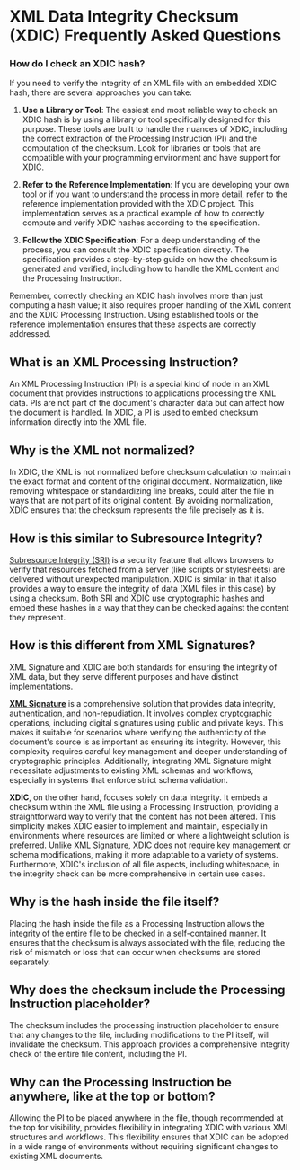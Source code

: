 # XML Data Integrity Checksum (XDIC) Frequently Asked Questions

### How do I check an XDIC hash?

If you need to verify the integrity of an XML file with an embedded XDIC hash, there are several approaches you can take:

1. **Use a Library or Tool**: The easiest and most reliable way to check an XDIC hash is by using a library or tool specifically designed for this purpose. These tools are built to handle the nuances of XDIC, including the correct extraction of the Processing Instruction (PI) and the computation of the checksum. Look for libraries or tools that are compatible with your programming environment and have support for XDIC.

2. **Refer to the Reference Implementation**: If you are developing your own tool or if you want to understand the process in more detail, refer to the reference implementation provided with the XDIC project. This implementation serves as a practical example of how to correctly compute and verify XDIC hashes according to the specification.

3. **Follow the XDIC Specification**: For a deep understanding of the process, you can consult the XDIC specification directly. The specification provides a step-by-step guide on how the checksum is generated and verified, including how to handle the XML content and the Processing Instruction.

Remember, correctly checking an XDIC hash involves more than just computing a hash value; it also requires proper handling of the XML content and the XDIC Processing Instruction. Using established tools or the reference implementation ensures that these aspects are correctly addressed.

## What is an XML Processing Instruction?

An XML Processing Instruction (PI) is a special kind of node in an XML document that provides instructions to applications processing the XML data. PIs are not part of the document's character data but can affect how the document is handled. In XDIC, a PI is used to embed checksum information directly into the XML file.

## Why is the XML not normalized?

In XDIC, the XML is not normalized before checksum calculation to maintain the exact format and content of the original document. Normalization, like removing whitespace or standardizing line breaks, could alter the file in ways that are not part of its original content. By avoiding normalization, XDIC ensures that the checksum represents the file precisely as it is.

## How is this similar to Subresource Integrity?

[Subresource Integrity (SRI)](https://developer.mozilla.org/en-US/docs/Web/Security/Subresource_Integrity) is a security feature that allows browsers to verify that resources fetched from a server (like scripts or stylesheets) are delivered without unexpected manipulation. XDIC is similar in that it also provides a way to ensure the integrity of data (XML files in this case) by using a checksum. Both SRI and XDIC use cryptographic hashes and embed these hashes in a way that they can be checked against the content they represent.

## How is this different from XML Signatures?

XML Signature and XDIC are both standards for ensuring the integrity of XML data, but they serve different purposes and have distinct implementations.

**[XML Signature](https://www.w3.org/TR/xmldsig-core/)** is a comprehensive solution that provides data integrity, authentication, and non-repudiation. It involves complex cryptographic operations, including digital signatures using public and private keys. This makes it suitable for scenarios where verifying the authenticity of the document's source is as important as ensuring its integrity. However, this complexity requires careful key management and deeper understanding of cryptographic principles. Additionally, integrating XML Signature might necessitate adjustments to existing XML schemas and workflows, especially in systems that enforce strict schema validation.

**XDIC**, on the other hand, focuses solely on data integrity. It embeds a checksum within the XML file using a Processing Instruction, providing a straightforward way to verify that the content has not been altered. This simplicity makes XDIC easier to implement and maintain, especially in environments where resources are limited or where a lightweight solution is preferred. Unlike XML Signature, XDIC does not require key management or schema modifications, making it more adaptable to a variety of systems. Furthermore, XDIC's inclusion of all file aspects, including whitespace, in the integrity check can be more comprehensive in certain use cases.

## Why is the hash inside the file itself?

Placing the hash inside the file as a Processing Instruction allows the integrity of the entire file to be checked in a self-contained manner. It ensures that the checksum is always associated with the file, reducing the risk of mismatch or loss that can occur when checksums are stored separately.

## Why does the checksum include the Processing Instruction placeholder?

The checksum includes the processing instruction placeholder to ensure that any changes to the file, including modifications to the PI itself, will invalidate the checksum. This approach provides a comprehensive integrity check of the entire file content, including the PI.

## Why can the Processing Instruction be anywhere, like at the top or bottom?

Allowing the PI to be placed anywhere in the file, though recommended at the top for visibility, provides flexibility in integrating XDIC with various XML structures and workflows. This flexibility ensures that XDIC can be adopted in a wide range of environments without requiring significant changes to existing XML documents.

